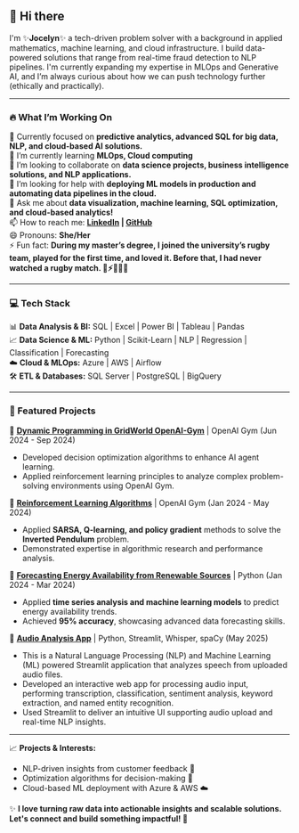 ## 👋 Hi there 

I'm ✨**Jocelyn**✨ a tech-driven problem solver with a background in applied mathematics, machine learning, and cloud infrastructure. I build data-powered solutions that range from real-time fraud detection to NLP pipelines. I'm currently expanding my expertise in MLOps and Generative AI, and I’m always curious about how we can push technology further (ethically and practically).

---

### 🔥 What I’m Working On
🔭 Currently focused on  **predictive analytics, advanced SQL for big data, NLP, and cloud-based AI solutions.**  
🌱 I’m currently learning **MLOps, Cloud computing**  
👯 I’m looking to collaborate on **data science projects, business intelligence solutions, and NLP applications.**  
🤔 I’m looking for help with **deploying ML models in production and automating data pipelines in the cloud.**  
💬 Ask me about **data visualization, machine learning, SQL optimization, and cloud-based analytics!**  
📫 How to reach me: **[LinkedIn](https://www.linkedin.com/in/nadya-soto/) | [GitHub](https://github.com/nadya-soto)**  
😄 Pronouns: **She/Her**  
⚡ Fun fact: **During my master’s degree, I joined the university’s rugby team, played for the first time, and loved it. Before that, I had never watched a rugby match. 🏉⚡🏅🤾‍♀️**  

---

### 💻 Tech Stack  
📊 **Data Analysis & BI:** SQL | Excel | Power BI | Tableau | Pandas  
📈 **Data Science & ML:** Python | Scikit-Learn | NLP | Regression | Classification | Forecasting  
☁️ **Cloud & MLOps:** Azure | AWS | Airflow  
🛠️ **ETL & Databases:** SQL Server | PostgreSQL | BigQuery  

---

### 🚀 Featured Projects
🔹 **[Dynamic Programming in GridWorld OpenAI-Gym](https://github.com/nadya-soto/Reinforcement-learning)** | OpenAI Gym (Jun 2024 - Sep 2024)
   - Developed decision optimization algorithms to enhance AI agent learning.  
   - Applied reinforcement learning principles to analyze complex problem-solving environments using OpenAI Gym.  

🔹 **[Reinforcement Learning Algorithms](https://github.com/nadya-soto/ConnectX_AI_Agents)** | OpenAI Gym (Jan 2024 - May 2024)  
   - Applied **SARSA, Q-learning, and policy gradient** methods to solve the **Inverted Pendulum** problem.  
   - Demonstrated expertise in algorithmic research and performance analysis.  

🔹 **[Forecasting Energy Availability from Renewable Sources](https://github.com/nadya-soto/EcoGrid-Forecast-AI-Driven-Renewable-Energy-Predictions)** | Python (Jan 2024 - Mar 2024)  
   - Applied **time series analysis and machine learning models** to predict energy availability trends.  
   - Achieved **95% accuracy**, showcasing advanced data forecasting skills.
     
🔹 **[Audio Analysis App](https://github.com/nadya-soto/Audio-Analysis-App)** | Python, Streamlit, Whisper, spaCy (May 2025)
   - This is a Natural Language Processing (NLP) and Machine Learning (ML) powered Streamlit application that analyzes speech from uploaded audio files.
   - Developed an interactive web app for processing audio input, performing transcription, classification, sentiment analysis, keyword extraction, and named entity recognition.
   - Used Streamlit to deliver an intuitive UI supporting audio upload and real-time NLP insights.
   
---

📈 **Projects & Interests:**  
   - NLP-driven insights from customer feedback 📢  
   - Optimization algorithms for decision-making 🚀  
   - Cloud-based ML deployment with Azure & AWS ☁️  

✨ **I love turning raw data into actionable insights and scalable solutions. Let's connect and build something impactful! 🚀**  
